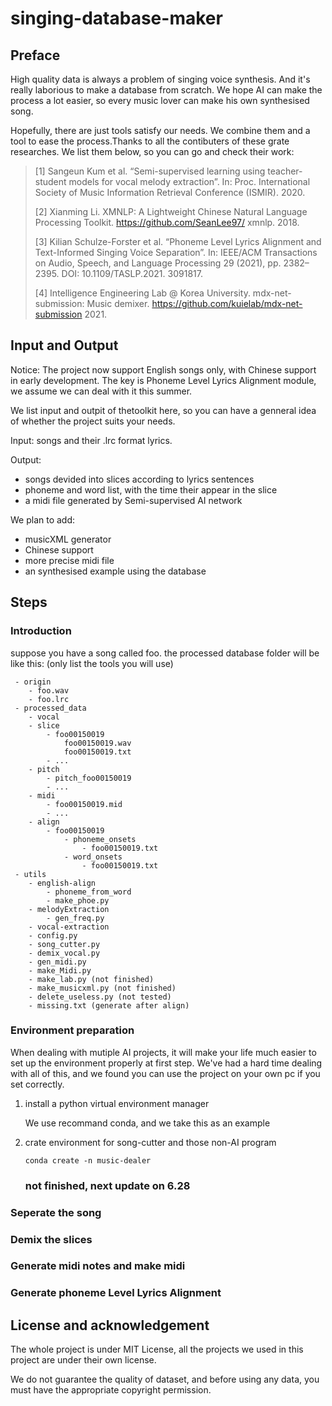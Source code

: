 # singing-database-maker

## Preface

High quality data is always a problem of singing voice synthesis. And it's really laborious to make a database from scratch. We hope AI can make the process a lot easier, so every music lover can make his own synthesised song.

Hopefully, there are just tools satisfy our needs. We combine them and a tool to ease the process.Thanks to all the contibuters of these grate researches. We list them below, so you can go and check their work:

> [1] Sangeun Kum et al. “Semi-supervised learning using teacher-student models for vocal melody extraction”. In: Proc. International Society of Music Information Retrieval Conference (ISMIR). 2020.
>
> [2] Xianming Li. XMNLP: A Lightweight Chinese Natural Language Processing Toolkit. https://github.com/SeanLee97/ xmnlp. 2018.
>
> [3] Kilian Schulze-Forster et al. “Phoneme Level Lyrics Alignment and Text-Informed Singing Voice Separation”. In: IEEE/ACM Transactions on Audio, Speech, and Language Processing 29 (2021), pp. 2382–2395. DOI: 10.1109/TASLP.2021. 3091817.
>
> [4] Intelligence Engineering Lab @ Korea University. mdx-net-submission: Music demixer. https://github.com/kuielab/mdx-net-submission 2021.



## Input and Output

Notice: The project now support English songs only, with Chinese support in  early development. The key is Phoneme Level Lyrics Alignment module, we assume we can deal with it this summer.

We list input and outpit of thetoolkit here, so you can have a genneral idea of whether the project suits your needs.

Input: songs and their .lrc format lyrics.

Output: 

- songs devided into slices according to lyrics sentences
- phoneme and word list, with the time their appear in the slice
- a midi file generated by Semi-supervised AI network

We plan to add:

- musicXML generator
- Chinese support
- more precise midi file
- an synthesised example using the database

## Steps

### Introduction

suppose you have a song called foo. the processed database folder will be like this: (only list the tools you will use)

```shell
 - origin
 	- foo.wav
 	- foo.lrc
 - processed_data
 	- vocal
 	- slice
 		- foo00150019
 			foo00150019.wav
 			foo00150019.txt
 		- ...
 	- pitch
 		- pitch_foo00150019
 		- ...
 	- midi
 		- foo00150019.mid
 		- ...
 	- align
 		- foo00150019
 			- phoneme_onsets
 				- foo00150019.txt
 			- word_onsets
 				- foo00150019.txt
 - utils
 	- english-align
 		- phoneme_from_word
 		- make_phoe.py
 	- melodyExtraction
 		- gen_freq.py
 	- vocal-extraction
 	- config.py
    - song_cutter.py
    - demix_vocal.py
    - gen_midi.py
    - make_Midi.py
    - make_lab.py (not finished)
    - make_musicxml.py (not finished)
    - delete_useless.py (not tested)
    - missing.txt (generate after align)
```



### Environment preparation

When dealing with mutiple AI projects, it will make your life much easier to set up the environment properly at first step. We've had a hard time dealing with all of this, and we found you can use the project on your own pc if you set correctly.

1. install a python virtual environment manager

    We use recommand conda, and we take this as an example

2. crate environment for song-cutter and those non-AI program

    ```shell
    conda create -n music-dealer
    ```

    ### not finished, next update on 6.28

    

### Seperate the song

### Demix the slices

### Generate midi notes and make midi

### Generate phoneme Level Lyrics Alignment



## License and acknowledgement

The whole project is under MIT License, all the projects we used in this project are under their own license.

We do not guarantee the quality of dataset, and before using any data, you must have the appropriate copyright permission.




